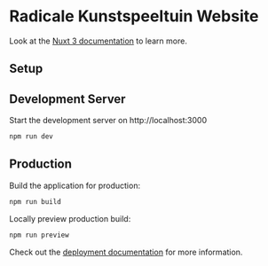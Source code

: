 # Radicale Kunstspeeltuin Website

Look at the [Nuxt 3 documentation](https://nuxt.com/docs/getting-started/introduction) to learn more.

## Setup

## Development Server

Start the development server on http://localhost:3000

```bash
npm run dev
```

## Production

Build the application for production:

```bash
npm run build
```

Locally preview production build:

```bash
npm run preview
```

Check out the [deployment documentation](https://nuxt.com/docs/getting-started/deployment) for more information.
